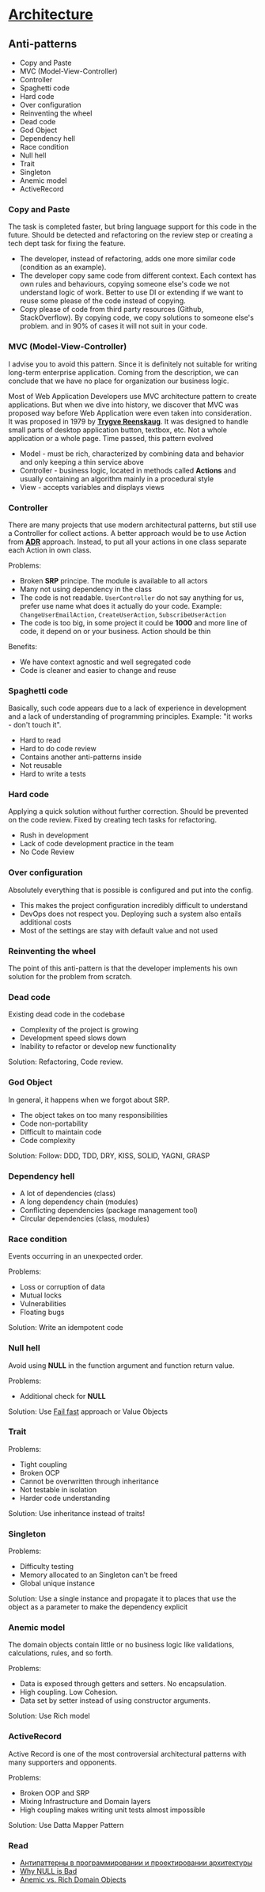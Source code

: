 # [Architecture](README.md)

## Anti-patterns

* Copy and Paste
* MVC (Model-View-Controller)
* Controller
* Spaghetti code
* Hard code
* Over configuration
* Reinventing the wheel
* Dead code
* God Object
* Dependency hell
* Race condition
* Null hell
* Trait
* Singleton
* Anemic model
* ActiveRecord

### Copy and Paste

The task is completed faster, but bring language support for this code in the future. Should be detected and refactoring on the review step or creating a tech dept task for fixing the feature.

* The developer, instead of refactoring, adds one more similar code (condition as an example). 
* The developer copy same code from different context. Each context has own rules and behaviours, copying someone else's code we not understand logic of work. Better to use DI or extending if we want to reuse some please of the code instead of copying. 
* Copy please of code from third party resources (Github, StackOverflow). By copying code, we copy solutions to someone else's problem. and in 90% of cases it will not suit in your code.

### MVC (Model-View-Controller)

I advise you to avoid this pattern. Since it is definitely not suitable for writing long-term enterprise application.
Coming from the description, we can conclude that we have no place for organization our business logic.

Most of Web Application Developers use MVC architecture pattern to create applications. But when we dive into history, we discover that MVC was proposed way before Web Application were even taken into consideration.
It was proposed in 1979 by **[Trygve Reenskaug](https://en.wikipedia.org/wiki/Trygve_Reenskaug)**. It was designed to handle small parts of desktop application button, textbox, etc. Not a whole application or a whole page. Time passed, this pattern evolved

* Model - must be rich, characterized by combining data and behavior and only keeping a thin service above
* Controller - business logic, located in methods called **Actions** and usually containing an algorithm mainly in a procedural style
* View - accepts variables and displays views

### Controller

There are many projects that use modern architectural patterns, but still use a Controller for collect actions.
A better approach would be to use Action from **[ADR](https://github.com/pmjones/adr)** approach. Instead, to put all your actions in one class separate each Action in own class. 

Problems:
* Broken **SRP** principe. The module is available to all actors
* Many not using dependency in the class
* The code is not readable. `UserController` do not say anything for us, prefer use name what does it actually do your code. Example: `ChangeUserEmailAction`, `CreateUserAction`, `SubscribeUserAction`
* The code is too big, in some project it could be **1000** and more line of code, it depend on or your business. Action should be thin

Benefits:
* We have context agnostic and well segregated code
* Code is cleaner and easier to change and reuse

### Spaghetti code

Basically, such code appears due to a lack of experience in development and a lack of understanding of programming principles. Example: "it works - don't touch it".

* Hard to read
* Hard to do code review
* Contains another anti-patterns inside
* Not reusable
* Hard to write a tests

### Hard code

Applying a quick solution without further correction. Should be prevented on the code review. Fixed by creating tech tasks for refactoring.

* Rush in development
* Lack of code development practice in the team
* No Code Review

### Over configuration

Absolutely everything that is possible is configured and put into the config.

* This makes the project configuration incredibly difficult to understand
* DevOps does not respect you. Deploying such a system also entails additional costs
* Most of the settings are stay with default value and not used

### Reinventing the wheel

The point of this anti-pattern is that the developer implements his own solution for the problem from scratch. 

### Dead code

Existing dead code in the codebase

* Complexity of the project is growing
* Development speed slows down
* Inability to refactor or develop new functionality

Solution: Refactoring, Code review.

### God Object

In general, it happens when we forgot about SRP.

* The object takes on too many responsibilities
* Code non-portability 
* Difficult to maintain code
* Code complexity

Solution: Follow: DDD, TDD, DRY, KISS, SOLID, YAGNI, GRASP

### Dependency hell

* A lot of dependencies (class)
* A long dependency chain (modules)
* Conflicting dependencies (package management tool)
* Circular dependencies (class, modules)

### Race condition

Events occurring in an unexpected order.

Problems:
* Loss or corruption of data
* Mutual locks
* Vulnerabilities
* Floating bugs

Solution: Write an idempotent code

### Null hell

Avoid using **NULL** in the function argument and function return value.

Problems:
* Additional check for **NULL**

Solution: Use [Fail fast](https://www.yegor256.com/2015/08/25/fail-fast.html) approach or Value Objects

### Trait

Problems:
* Tight coupling
* Broken OCP
* Cannot be overwritten through inheritance
* Not testable in isolation
* Harder code understanding

Solution: Use inheritance instead of traits!

### Singleton

Problems:
* Difficulty testing
* Memory allocated to an Singleton can't be freed
* Global unique instance

Solution: Use a single instance and propagate it to places that use the object as a parameter to make the dependency explicit

### Anemic model

The domain objects contain little or no business logic like validations, calculations, rules, and so forth.

Problems:
* Data is exposed through getters and setters. No encapsulation. 
* High coupling. Low Cohesion.
* Data set by setter instead of using constructor arguments.

Solution: Use Rich model

### ActiveRecord

Active Record is one of the most controversial architectural patterns with many supporters and opponents.

Problems:
* Broken OOP and SRP
* Mixing Infrastructure and Domain layers
* High coupling makes writing unit tests almost impossible

Solution: Use Datta Mapper Pattern

### Read
* [Антипаттерны в программировании и проектировании архитектуры](https://bool.dev/blog/detail/antipatterny-v-programmirovanii-i-proektirovanii-arkhitektury)
* [Why NULL is Bad](https://www.yegor256.com/2014/05/13/why-null-is-bad.html)
* [Anemic vs. Rich Domain Objects](https://www.baeldung.com/java-anemic-vs-rich-domain-objects#low-coupling)